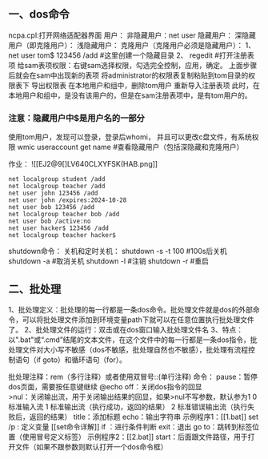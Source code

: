 
## 一、dos命令
ncpa.cpl:打开网络适配器界面
用户：
			非隐藏用户：net user
			隐藏用户：
				深隐藏用户（即克隆用户）：
				浅隐藏用户：
克隆用户（克隆用户必须是隐藏用户）：
1、
net user tom$ 123456 /add   #这里创建一个隐藏目录
2、
regedit  #打开注册表项 
给sam表项权限：右键sam选择权限，勾选完全控制，应用，确定。
上面步骤后就会在sam中出现新的表项
将administrator的权限表复制粘贴到tom目录的权限表下
导出权限表
在本地用户和组中，删除tom用户
重新导入注册表项
此时，在本地用户和组中，是没有该用户的，但是在sam注册表项中，是有tom用户的。
### 注意：隐藏用户中$是用户名的一部分
使用tom用户，发现可以登录，登录后whomi， 并且可以更改c盘文件，有系统权限
wmic useraccount get name #查看隐藏用户（包括深隐藏和克隆用户）


作业：
![[EJ2@9[]LV640CLXYFSK(HAB.png]]
```
net localgroup student /add
net localgroup teacher /add
net user john 123456 /add
net user john /expires:2024-10-28
net user bob 123456 /add
net localgroup teacher bob /add
net user bob /active:no
net user hacker$ 123456 /add
net localgroup teacher hacker$
```

shutdown命令：
关机和定时关机：
shutdown  -s -t 100 #100s后关机
shutdown -a  #取消关机
shutdown -l  #注销
shutdown -r #重启 
## 二、批处理
1、批处理定义：批处理的每一行都是一条dos命令。批处理文件就是dos的外部命令，可以将批处理文件添加到环境变量path下就可以在任意位置执行批处理文件了。
2、批处理文件的运行：双击或在dos窗口输入批处理文件名
3、特点：以".bat"或“.cmd”结尾的文本文件，在这个文件中的每一行都是一条dos指令，批处理文件对大小写不敏感（dos不敏感，批处理自然也不敏感），批处理有流程控制语句（if  goto）和循环语句（for）。

批处理注释：rem（多行注释）或者使用双冒号::(单行注释)
命令：
	pause：暂停dos页面，需要按任意键继续
	@echo off：关闭dos指令的回显	
	>nul：关闭输出流，用于关闭输出结果的回显，如果>nul不写参数，默认参为1
				0    标准输入流
				1    标准输出流（执行成功，返回的结果）
				2    标准错误输出流（执行失败后，返回的结果）
	title：添加标题
	echo：输出字符串
			示例程序1：[[1.bat]]
	set /p : 定义变量
			[[set命令详解]]
	if  ：进行条件判断
	exit：退出
	go to：跳转到标签位置（使用冒号定义标签）
			示例程序2：[[2.bat]]
	start：后面跟文件路径，用于打开文件（如果不跟参数则默认打开一个dos命令框）